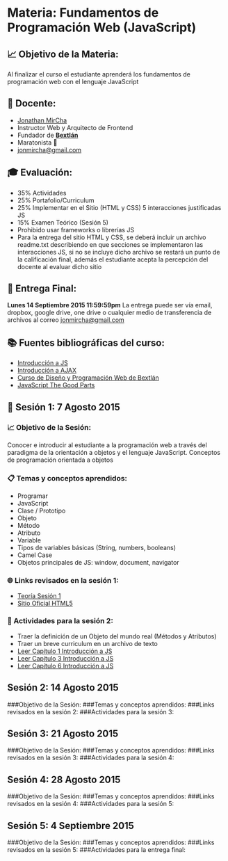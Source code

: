 # Materia: Fundamentos de Programación Web (JavaScript)

## :chart_with_upwards_trend: Objetivo de la Materia:
Al finalizar el curso el estudiante aprenderá los fundamentos de programación web con el lenguaje JavaScript

## :bow: Docente:
* [Jonathan MirCha](http://jonmircha.com)
* Instructor Web y Arquitecto de Frontend
* Fundador de **[Bextlán](http://bextlan.com)**
* Maratonista :runner:
* jonmircha@gmail.com

## :mortar_board: Evaluación:
* 35% Actividades
* 25% Portafolio/Curriculum
* 25% Implementar en el Sitio (HTML y CSS) 5 interacciones justificadas JS
* 15% Examen Teórico (Sesión 5)
* Prohibido usar frameworks o librerías JS
* Para la entrega del sitio HTML y CSS, se deberá incluir un archivo readme.txt describiendo en que secciones se implementaron las interacciones JS, si no se incluye dicho archivo se restará un punto de la calificación final, además el estudiante acepta la percepción del docente al evaluar dicho sitio

## :date: Entrega Final: 
**Lunes 14 Septiembre 2015 11:59:59pm**
La entrega puede ser vía email, dropbox, google drive, one drive o cualquier medio de transferencia de archivos al correo jonmircha@gmail.com

## :books: Fuentes bibliográficas del curso:
* [Introducción a JS](http://librosweb.es/libro/javascript/)
* [Introducción a AJAX](http://librosweb.es/libro/ajax/)
* [Curso de Diseño y Programación Web de Bextlán](http://bextlan.com/cursos/web/)
* [JavaScript The Good Parts](http://www.maritimejournal.com/__data/assets/pdf_file/0020/1033940/Javascript-The-Good-Parts.pdf)

## :school: Sesión 1: 7 Agosto 2015

### :chart_with_upwards_trend: Objetivo de la Sesión:
Conocer e introducir al estudiante a la programación web a través del paradigma de la orientación a objetos y el lenguaje JavaScript. Conceptos de programación orientada a objetos

### :clipboard: Temas y conceptos aprendidos:
* Programar
* JavaScript
* Clase / Prototipo
* Objeto
* Método
* Atributo
* Variable
* Tipos de variables básicas (String, numbers, booleans)
* Camel Case
* Objetos principales de JS: window, document, navigator

### :globe_with_meridians: Links revisados en la sesión 1:
* [Teoría Sesión 1](http://bextlan.com/slides/poo-js)
* [Sitio Oficial HTML5](http://www.w3.org/html/logo/)

### :pencil: Actividades para la sesión 2:
* Traer la definición de un Objeto del mundo real (Métodos y Atributos)
* Traer un breve curriculum en un archivo de texto
* [Leer Capítulo 1 Introducción a JS](http://librosweb.es/libro/javascript/capitulo_1.html)
* [Leer Capítulo 3 Introducción a JS](http://librosweb.es/libro/javascript/capitulo_3.html)
* [Leer Capítulo 6 Introducción a JS](http://librosweb.es/libro/javascript/capitulo_6.html)

## Sesión 2: 14 Agosto 2015
###Objetivo de la Sesión:
###Temas y conceptos aprendidos:
###Links revisados en la sesión 2:
###Actividades para la sesión 3:

## Sesión 3: 21 Agosto 2015
###Objetivo de la Sesión:
###Temas y conceptos aprendidos:
###Links revisados en la sesión 3:
###Actividades para la sesión 4:

## Sesión 4: 28 Agosto 2015
###Objetivo de la Sesión:
###Temas y conceptos aprendidos:
###Links revisados en la sesión 4:
###Actividades para la sesión 5:

## Sesión 5: 4 Septiembre 2015
###Objetivo de la Sesión:
###Temas y conceptos aprendidos:
###Links revisados en la sesión 5:
###Actividades para la entrega final: